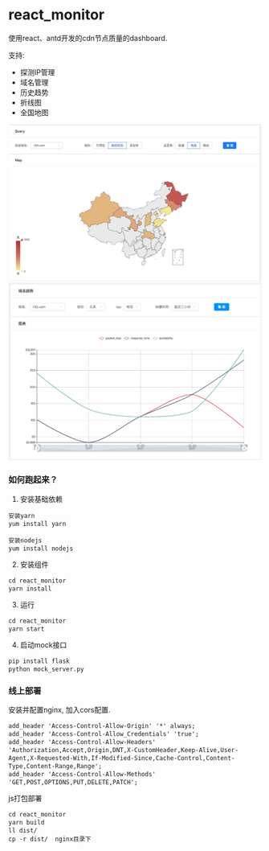 # react_monitor

使用react、antd开发的cdn节点质量的dashboard.

支持:

* 探测IP管理
* 域名管理
* 历史趋势
* 折线图
* 全国地图


![](docs/map.png)
![](docs/line.png)

### 如何跑起来？

1. 安装基础依赖

```
安装yarn
yum install yarn

安装nodejs
yum install nodejs
```

2. 安装组件

```
cd react_monitor
yarn install
```

3. 运行

```
cd react_monitor
yarn start
```

4. 启动mock接口

```
pip install flask
python mock_server.py
```

### 线上部署

安装并配置nginx, 加入cors配置.

```
add_header 'Access-Control-Allow-Origin' '*' always;
add_header 'Access-Control-Allow_Credentials' 'true';
add_header 'Access-Control-Allow-Headers' 'Authorization,Accept,Origin,DNT,X-CustomHeader,Keep-Alive,User-Agent,X-Requested-With,If-Modified-Since,Cache-Control,Content-Type,Content-Range,Range';
add_header 'Access-Control-Allow-Methods' 'GET,POST,OPTIONS,PUT,DELETE,PATCH';
```

js打包部署
```
cd react_monitor
yarn build
ll dist/
cp -r dist/  nginx目录下
```


